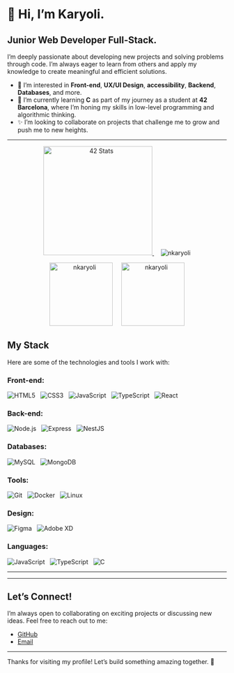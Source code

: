 # 👋 Hi, I’m Karyoli.

## Junior Web Developer Full-Stack.

I’m deeply passionate about developing new projects and solving problems through code. I’m always eager to learn from others and apply my knowledge to create meaningful and efficient solutions.

- 👀 I’m interested in **Front-end**, **UX/UI Design**, **accessibility**, **Backend**, **Databases**, and more.
- 🌱 I’m currently learning **C** as part of my journey as a student at **42 Barcelona**, where I’m honing my skills in low-level programming and algorithmic thinking.
- ✨ I’m looking to collaborate on projects that challenge me to grow and push me to new heights.

---

<p align="center">
  <a href="https://github.com/oakoudad/badge42">
    <img src="https://badge.mediaplus.ma/binary/knieves-?1337Badge=off&UM6P=off" alt="42 Stats" height="250"/>
  </a>
  &nbsp;&nbsp;&nbsp;
  <img src="https://github-readme-stats.vercel.app/api/top-langs?username=nkaryoli&show_icons=true&locale=en&layout=compact" alt="nkaryoli" witdh="auto"/>

</p>

<p align="center">
    <img src="http://github-readme-streak-stats.herokuapp.com?user=nkaryoli&theme=light&background=ffffff" alt="nkaryoli" height="145"/>
  &nbsp;&nbsp;&nbsp;
  <img src="https://github-readme-stats.vercel.app/api?username=nkaryoli&show_icons=true&locale=en" alt="nkaryoli" height="145"/>
</p>


## My Stack

Here are some of the technologies and tools I work with:

### Front-end:
![HTML5](https://img.shields.io/badge/HTML5-E34F26?style=popout&logo=html5&logoColor=white) &nbsp; 
![CSS3](https://img.shields.io/badge/CSS3-1572B6?style=popout&logo=css3&logoColor=white) &nbsp;
![JavaScript](https://img.shields.io/badge/JavaScript-F7DF1E?style=popout&logo=javascript&logoColor=black) &nbsp;
![TypeScript](https://img.shields.io/badge/TypeScript-3178C6?style=popout&logo=typescript&logoColor=white) &nbsp;
![React](https://img.shields.io/badge/React-61DAFB?style=popout&logo=react&logoColor=black)

### Back-end:
![Node.js](https://img.shields.io/badge/Node.js-339933?style=for-the-badge&logo=node.js&logoColor=white) &nbsp; 
![Express](https://img.shields.io/badge/Express-000000?style=for-the-badge&logo=express&logoColor=white) &nbsp; 
![NestJS](https://img.shields.io/badge/NestJS-E0234E?style=for-the-badge&logo=nestjs&logoColor=white)

### Databases:
![MySQL](https://img.shields.io/badge/MySQL-4479A1?style=for-the-badge&logo=mysql&logoColor=white) &nbsp; 
![MongoDB](https://img.shields.io/badge/MongoDB-47A248?style=for-the-badge&logo=mongodb&logoColor=white)

### Tools:
![Git](https://img.shields.io/badge/Git-F05032?style=for-the-badge&logo=git&logoColor=white) &nbsp; 
![Docker](https://img.shields.io/badge/Docker-2496ED?style=for-the-badge&logo=docker&logoColor=white) &nbsp;
![Linux](https://img.shields.io/badge/Linux-FCC624?style=for-the-badge&logo=linux&logoColor=black)

### Design:
![Figma](https://img.shields.io/badge/Figma-000000?style=for-the-badge&logo=figma&logoColor=white) &nbsp;
![Adobe XD](https://img.shields.io/badge/Adobe_XD-FF26A1?style=for-the-badge&logo=adobe-xd&logoColor=white)

### Languages:
![JavaScript](https://img.shields.io/badge/JavaScript-F7DF1E?style=for-the-badge&logo=javascript&logoColor=black) &nbsp;
![TypeScript](https://img.shields.io/badge/TypeScript-3178C6?style=for-the-badge&logo=typescript&logoColor=white) &nbsp;
![C](https://img.shields.io/badge/C-A8B9CC?style=for-the-badge&logo=c&logoColor=black)

---
---

## Let’s Connect!

I’m always open to collaborating on exciting projects or discussing new ideas. Feel free to reach out to me:

- [GitHub](https://github.com/nkaryoli)
- [Email](mailto:karyoli@gmail.com)

---

Thanks for visiting my profile! Let’s build something amazing together. 🚀

